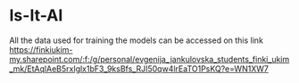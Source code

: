 # Is-It-AI

All the data used for training the models can be accessed on this link https://finkiukim-my.sharepoint.com/:f:/g/personal/evgenija_jankulovska_students_finki_ukim_mk/EtAqlAeB5rxIglx1bF3_9ksBfs_RJI50qw4lrEaTO1PsKQ?e=WN1XW7 
